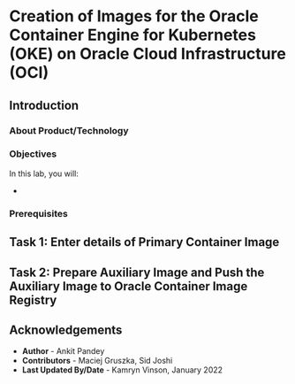 # Creation of Images for the Oracle Container Engine for Kubernetes (OKE) on Oracle Cloud Infrastructure (OCI)
## Introduction



### About Product/Technology



### Objectives

In this lab, you will:

* 

### Prerequisites



## Task 1: Enter details of Primary Container Image 

## Task 2: Prepare Auxiliary Image and Push the Auxiliary Image to Oracle Container Image Registry 


## Acknowledgements

* **Author** -  Ankit Pandey
* **Contributors** - Maciej Gruszka, Sid Joshi
* **Last Updated By/Date** - Kamryn Vinson, January 2022